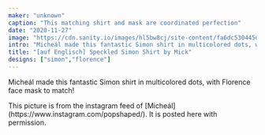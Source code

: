 ```yaml
---
maker: "unknown"
caption: "This matching shirt and mask are coordinated perfection"
date: "2020-11-27"
image: "https://cdn.sanity.io/images/hl5bw8cj/site-content/fa6dc530445d2457e8b91320af38c4ef8389a369-750x750.jpg"
intro: "Micheál made this fantastic Simon shirt in multicolored dots, with Florence face mask to match!"
title: "[auf Englisch] Speckled Simon Shirt by Mick"
designs: ["simon","florence"]
---
```



Micheál made this fantastic Simon shirt in multicolored dots, with Florence face mask to match!

<Note>
This picture is from the instagram feed of [Micheál](https://www.instagram.com/popshaped/). It is posted here with permission.
</Note>

